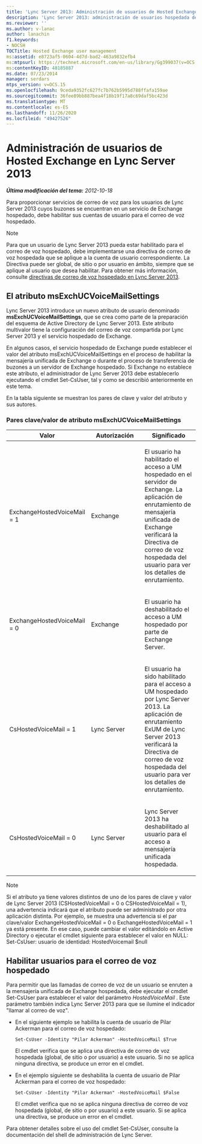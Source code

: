 ```yaml
---
title: 'Lync Server 2013: Administración de usuarios de Hosted Exchange'
description: 'Lync Server 2013: administración de usuarios hospedada de Exchange.'
ms.reviewer: ''
ms.author: v-lanac
author: lanachin
f1.keywords:
- NOCSH
TOCTitle: Hosted Exchange user management
ms:assetid: e8723af5-0604-4d7d-bad2-463a9832efb4
ms:mtpsurl: https://technet.microsoft.com/en-us/library/Gg399037(v=OCS.15)
ms:contentKeyID: 48185887
ms.date: 07/23/2014
manager: serdars
mtps_version: v=OCS.15
ms.openlocfilehash: 9ceda9352fc627fc7b762b5995d788ffafa159ae
ms.sourcegitcommit: 36fee89bb887bea4f18b19f17a8c69daf5bc423d
ms.translationtype: MT
ms.contentlocale: es-ES
ms.lasthandoff: 11/26/2020
ms.locfileid: "49427526"
---
```

# <a name="hosted-exchange-user-management-in-lync-server-2013"></a>Administración de usuarios de Hosted Exchange en Lync Server 2013

<div data-xmlns="http://www.w3.org/1999/xhtml">

<div class="topic" data-xmlns="http://www.w3.org/1999/xhtml" data-msxsl="urn:schemas-microsoft-com:xslt" data-cs="https://msdn.microsoft.com/">

<div data-asp="https://msdn2.microsoft.com/asp">



</div>

<div id="mainSection">

<div id="mainBody">

<span> </span>

_**Última modificación del tema:** 2012-10-18_

Para proporcionar servicios de correo de voz para los usuarios de Lync Server 2013 cuyos buzones se encuentran en un servicio de Exchange hospedado, debe habilitar sus cuentas de usuario para el correo de voz hospedado.

<div>


> [!NOTE]  
> Para que un usuario de Lync Server 2013 pueda estar habilitado para el correo de voz hospedado, debe implementarse una directiva de correo de voz hospedada que se aplique a la cuenta de usuario correspondiente. La Directiva puede ser global, de sitio o por usuario en ámbito, siempre que se aplique al usuario que desea habilitar. Para obtener más información, consulte <A href="lync-server-2013-hosted-voice-mail-policies.md">directivas de correo de voz hospedado en Lync Server 2013</A>.



</div>

<div>

## <a name="the-msexchucvoicemailsettings-attribute"></a>El atributo msExchUCVoiceMailSettings

Lync Server 2013 introduce un nuevo atributo de usuario denominado **msExchUCVoiceMailSettings**, que se crea como parte de la preparación del esquema de Active Directory de Lync Server 2013. Este atributo multivalor tiene la configuración del correo de voz compartida por Lync Server 2013 y el servicio hospedado de Exchange.

En algunos casos, el servicio hospedado de Exchange puede establecer el valor del atributo msExchUCVoiceMailSettings en el proceso de habilitar la mensajería unificada de Exchange o durante el proceso de transferencia de buzones a un servidor de Exchange hospedado. Si Exchange no establece este atributo, el administrador de Lync Server 2013 debe establecerlo ejecutando el cmdlet Set-CsUser, tal y como se describió anteriormente en este tema.

En la tabla siguiente se muestran los pares de clave y valor del atributo y sus autores.

### <a name="the-msexchucvoicemailsettings-attribute-keyvalue-pairs"></a>Pares clave/valor de atributo msExchUCVoiceMailSettings

<table>
<colgroup>
<col style="width: 33%" />
<col style="width: 33%" />
<col style="width: 33%" />
</colgroup>
<thead>
<tr class="header">
<th>Valor</th>
<th>Autorización</th>
<th>Significado</th>
</tr>
</thead>
<tbody>
<tr class="odd">
<td><p>ExchangeHostedVoiceMail = 1</p></td>
<td><p>Exchange</p></td>
<td><p>El usuario ha habilitado el acceso a UM hospedado en el servidor de Exchange. La aplicación de enrutamiento de mensajería unificada de Exchange verificará la Directiva de correo de voz hospedada del usuario para ver los detalles de enrutamiento.</p></td>
</tr>
<tr class="even">
<td><p>ExchangeHostedVoiceMail = 0</p></td>
<td><p>Exchange</p></td>
<td><p>El usuario ha deshabilitado el acceso a UM hospedado por parte de Exchange Server.</p></td>
</tr>
<tr class="odd">
<td><p>CsHostedVoiceMail = 1</p></td>
<td><p>Lync Server</p></td>
<td><p>El usuario ha sido habilitado para el acceso a UM hospedado por Lync Server 2013. La aplicación de enrutamiento ExUM de Lync Server 2013 verificará la Directiva de correo de voz hospedada del usuario para ver los detalles de enrutamiento.</p></td>
</tr>
<tr class="even">
<td><p>CsHostedVoiceMail = 0</p></td>
<td><p>Lync Server</p></td>
<td><p>Lync Server 2013 ha deshabilitado al usuario para el acceso a mensajería unificada hospedada.</p></td>
</tr>
</tbody>
</table>


<div>


> [!NOTE]  
> Si el atributo ya tiene valores distintos de uno de los pares de clave y valor de Lync Server 2013 (CSHostedVoiceMail = 0 o CSHostedVoiceMail = 1), una advertencia indicará que el atributo puede ser administrado por otra aplicación distinta. Por ejemplo, se muestra una advertencia si el par clave/valor ExchangeHostedVoiceMail = 0 o ExchangeHostedVoiceMail = 1 ya está presente. En ese caso, puede cambiar el valor editándolo en Active Directory o ejecutar el cmdlet siguiente para establecer el valor en NULL:<BR>Set-CsUser: usuario de identidad: HostedVoicemail $null



</div>

</div>

<div>

## <a name="enabling-users-for-hosted-voice-mail"></a>Habilitar usuarios para el correo de voz hospedado

Para permitir que las llamadas de correo de voz de un usuario se enruten a la mensajería unificada de Exchange hospedada, debe ejecutar el cmdlet Set-CsUser para establecer el valor del parámetro *HostedVoiceMail* . Este parámetro también indica Lync Server 2013 para que se ilumine el indicador "llamar al correo de voz".

  - En el siguiente ejemplo se habilita la cuenta de usuario de Pilar Ackerman para el correo de voz hospedado:
    
        Set-CsUser -Identity "Pilar Ackerman" -HostedVoiceMail $True
    
    El cmdlet verifica que se aplica una directiva de correo de voz hospedada (global, de sitio o por usuario) a este usuario. Si no se aplica ninguna directiva, se produce un error en el cmdlet.

  - En el ejemplo siguiente se deshabilita la cuenta de usuario de Pilar Ackerman para el correo de voz hospedado:
    
        Set-CsUser -Identity "Pilar Ackerman" -HostedVoiceMail $False
    
    El cmdlet verifica que no se aplica ninguna directiva de correo de voz hospedada (global, de sitio o por usuario) a este usuario. Si se aplica una directiva, se produce un error en el cmdlet.

Para obtener detalles sobre el uso del cmdlet Set-CsUser, consulte la documentación del shell de administración de Lync Server.

</div>

</div>

<span> </span>

</div>

</div>

</div>

